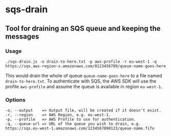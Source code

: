 # sqs-drain

## Tool for draining an SQS queue and keeping the messages

### Usage
```
./sqs-drain.js -o drain-to-here.txt -p aws-profile -r eu-west-1 -q https://sqs.aws-region-x.amazonaws.com/0123456789/queue-name-goes-here
```
This would drain the whole of queue `queue-name-goes-here` to a file named `drain-to-here.txt`. To 
authenticate with SQS, the AWS SDK will use the profile `aws-profile` and assume the queue is
available in region `eu-west-1`.


### Options
```
-o, --output    => Output file, will be created if it doesn't exist.
-r, --region    => AWS Region, e.g. eu-west-1.
-p, --profile   => AWS Profile to use for authentication.
-q, --queue-url => URL of the queue you wish to drain, e.g. https://sqs.eu-west-1.amazonaws.com/1234567890123/queue-name.fifo
```
